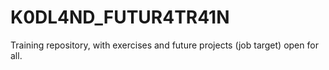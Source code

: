 # K0DL4ND_FUTUR4TR41N
Training repository, with exercises and future projects (job target) open for all.
